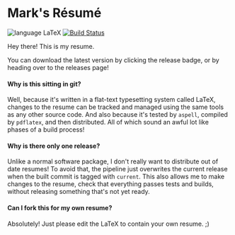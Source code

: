 Mark's Résumé
======
![language LaTeX](https://img.shields.io/badge/language-LaTeX-lightgrey.svg?longCache=true&style=flat)
[![Build Status](https://app.travis-ci.com/MurphyMarkW/resume.svg?branch=master)](https://app.travis-ci.com/MurphyMarkW/resume)

Hey there! This is my resume.

You can download the latest version by clicking the release badge, or by heading over to the releases page!

#### Why is this sitting in git?
Well, because it's written in a flat-text typesetting system called LaTeX, changes to the resume can be tracked and managed using the same tools as any other source code.
And also because it's tested by `aspell`, compiled by `pdflatex`, and then distributed.
All of which sound an awful lot like phases of a build process!

#### Why is there only one release?
Unlike a normal software package, I don't really want to distribute out of date resumes! To avoid that, the pipeline just overwrites the current release when the built commit is tagged with `current`.
This also allows me to make changes to the resume, check that everything passes tests and builds, without releasing something that's not yet ready.

#### Can I fork this for my own resume?
Absolutely! Just please edit the LaTeX to contain your own resume. ;)
